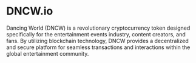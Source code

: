 # DNCW.io
Dancing World (DNCW) is a revolutionary cryptocurrency token designed specifically for the entertainment events industry, content creators, and fans. By utilizing blockchain technology, DNCW provides a decentralized and secure platform for seamless transactions and interactions within the global entertainment community. 
